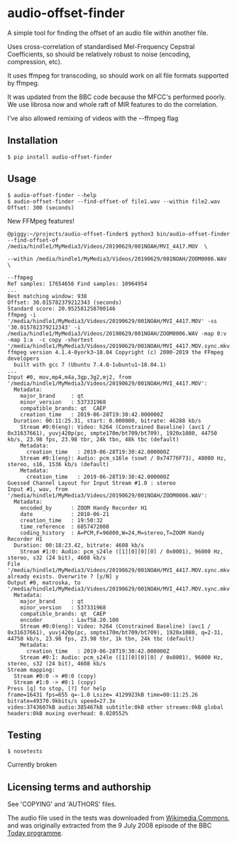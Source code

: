 audio-offset-finder
===================

A simple tool for finding the offset of an audio file within another
file. 

Uses cross-correlation of standardised Mel-Frequency Cepstral Coefficients,
so should be relatively robust to noise (encoding, compression, etc).

It uses ffmpeg for transcoding, so should work on all file formats
supported by ffmpeg.

It was updated from the BBC code because the MFCC's performed poorly. We use
librosa now and whole raft of MIR features to do the correlation.

I've also allowed remixing of videos with the --ffmpeg flag

Installation
------------

    $ pip install audio-offset-finder

Usage
-----

    $ audio-offset-finder --help
    $ audio-offset-finder --find-offset-of file1.wav --within file2.wav
    Offset: 300 (seconds)

New FFMpeg features!

    @piggy:~/projects/audio-offset-finder$ python3 bin/audio-offset-finder --find-offset-of /media/hindle1/MyMedia3/Videos/20190629/001NOAH/MVI_4417.MOV  \
                                                                           --within /media/hindle1/MyMedia3/Videos/20190629/001NOAH/ZOOM0006.WAV \
                                                                           --ffmpeg
    Ref samples: 17654656 Find samples: 10964954
    ...
    Best matching window: 938
    Offset: 30.015782379212343 (seconds)
    Standard score: 20.952581258700146
    ffmpeg -i '/media/hindle1/MyMedia3/Videos/20190629/001NOAH/MVI_4417.MOV' -ss  '30.015782379212343' -i /media/hindle1/MyMedia3/Videos/20190629/001NOAH/ZOOM0006.WAV -map 0:v -map 1:a  -c copy -shortest '/media/hindle1/MyMedia3/Videos/20190629/001NOAH/MVI_4417.MOV.sync.mkv'
    ffmpeg version 4.1.4-0york3~18.04 Copyright (c) 2000-2019 the FFmpeg developers
      built with gcc 7 (Ubuntu 7.4.0-1ubuntu1~18.04.1)
    ...
    Input #0, mov,mp4,m4a,3gp,3g2,mj2, from '/media/hindle1/MyMedia3/Videos/20190629/001NOAH/MVI_4417.MOV':
      Metadata:
        major_brand     : qt  
        minor_version   : 537331968
        compatible_brands: qt  CAEP
        creation_time   : 2019-06-28T19:30:42.000000Z
      Duration: 00:11:25.31, start: 0.000000, bitrate: 46288 kb/s
        Stream #0:0(eng): Video: h264 (Constrained Baseline) (avc1 / 0x31637661), yuvj420p(pc, smpte170m/bt709/bt709), 1920x1080, 44750 kb/s, 23.98 fps, 23.98 tbr, 24k tbn, 48k tbc (default)
        Metadata:
          creation_time   : 2019-06-28T19:30:42.000000Z
        Stream #0:1(eng): Audio: pcm_s16le (sowt / 0x74776F73), 48000 Hz, stereo, s16, 1536 kb/s (default)
        Metadata:
          creation_time   : 2019-06-28T19:30:42.000000Z
    Guessed Channel Layout for Input Stream #1.0 : stereo
    Input #1, wav, from '/media/hindle1/MyMedia3/Videos/20190629/001NOAH/ZOOM0006.WAV':
      Metadata:
        encoded_by      : ZOOM Handy Recorder H1
        date            : 2010-06-21
        creation_time   : 19:50:32
        time_reference  : 6857472000
        coding_history  : A=PCM,F=96000,W=24,M=stereo,T=ZOOM Handy Recorder H1
      Duration: 00:18:23.42, bitrate: 4608 kb/s
        Stream #1:0: Audio: pcm_s24le ([1][0][0][0] / 0x0001), 96000 Hz, stereo, s32 (24 bit), 4608 kb/s
    File '/media/hindle1/MyMedia3/Videos/20190629/001NOAH/MVI_4417.MOV.sync.mkv' already exists. Overwrite ? [y/N] y
    Output #0, matroska, to '/media/hindle1/MyMedia3/Videos/20190629/001NOAH/MVI_4417.MOV.sync.mkv':
      Metadata:
        major_brand     : qt  
        minor_version   : 537331968
        compatible_brands: qt  CAEP
        encoder         : Lavf58.20.100
        Stream #0:0(eng): Video: h264 (Constrained Baseline) (avc1 / 0x31637661), yuvj420p(pc, smpte170m/bt709/bt709), 1920x1080, q=2-31, 44750 kb/s, 23.98 fps, 23.98 tbr, 1k tbn, 24k tbc (default)
        Metadata:
          creation_time   : 2019-06-28T19:30:42.000000Z
        Stream #0:1: Audio: pcm_s24le ([1][0][0][0] / 0x0001), 96000 Hz, stereo, s32 (24 bit), 4608 kb/s
    Stream mapping:
      Stream #0:0 -> #0:0 (copy)
      Stream #1:0 -> #0:1 (copy)
    Press [q] to stop, [?] for help
    frame=16431 fps=655 q=-1.0 Lsize= 4129923kB time=00:11:25.26 bitrate=49370.9kbits/s speed=27.3x    
    video:3743607kB audio:385467kB subtitle:0kB other streams:0kB global headers:0kB muxing overhead: 0.020552%


Testing
-------

    $ nosetests

Currently broken 

Licensing terms and authorship
------------------------------

See 'COPYING' and 'AUTHORS' files.

The audio file used in the tests was downloaded from
[Wikimedia Commons](http://en.wikipedia.org/wiki/File:Tim_Berners-Lee_-_Today_-_9_July_2008.flac),
and was originally extracted from the 9 July 2008 
episode of the BBC [Today programme](http://www.bbc.co.uk/programmes/b00cddwc).
